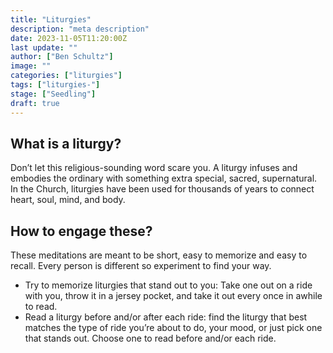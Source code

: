 ```yaml
---
title: "Liturgies"
description: "meta description"
date: 2023-11-05T11:20:00Z
last update: ""
author: ["Ben Schultz"]
image: ""
categories: ["liturgies"]
tags: ["liturgies-"]
stage: ["Seedling"]
draft: true
---
```


## What is a liturgy?

Don’t let this religious-sounding word scare you. A liturgy infuses and embodies the ordinary with something extra special, sacred, supernatural. In the Church, liturgies have been used for thousands of years to connect heart, soul, mind, and body.

## How to engage these?

These meditations are meant to be short, easy to memorize and easy to recall. Every person is different so experiment to find your way.

- Try to memorize liturgies that stand out to you: Take one out on a ride with you, throw it in a jersey pocket, and take it out every once in awhile to read.
- Read a liturgy before and/or after each ride: find the liturgy that best matches the type of ride you’re about to do, your mood, or just pick one that stands out. Choose one to read before and/or each ride.

